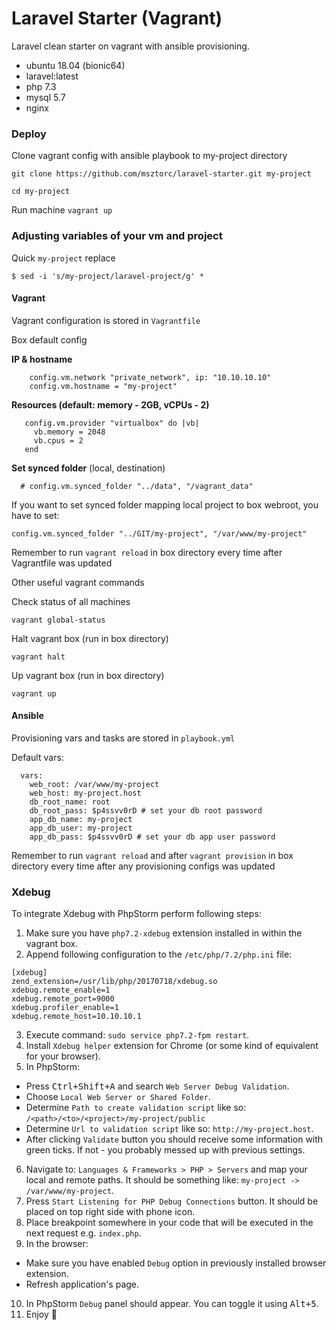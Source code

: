 # Laravel Starter (Vagrant)
Laravel clean starter on vagrant with ansible provisioning.

- ubuntu 18.04 (bionic64)
- laravel:latest
- php 7.3
- mysql 5.7
- nginx

### Deploy

Clone vagrant config with ansible playbook to my-project directory

``git clone https://github.com/msztorc/laravel-starter.git my-project``

``cd my-project``

Run machine
``vagrant up``

### Adjusting variables of your vm and project

Quick ```my-project``` replace

``$ sed -i 's/my-project/laravel-project/g' *``

#### Vagrant

Vagrant configuration is stored in `Vagrantfile`

Box default config

__IP & hostname__
```
    config.vm.network "private_network", ip: "10.10.10.10"
    config.vm.hostname = "my-project"
```

__Resources (default: memory - 2GB, vCPUs - 2)__
```
   config.vm.provider "virtualbox" do |vb|
     vb.memory = 2048
     vb.cpus = 2
   end
```

__Set synced folder__ (local, destination)
```
  # config.vm.synced_folder "../data", "/vagrant_data"
```

If you want to set synced folder mapping local project to box webroot, you have to set:
```
config.vm.synced_folder "../GIT/my-project", "/var/www/my-project"
```

Remember to run `vagrant reload` in box directory every time after Vagrantfile was updated

Other useful vagrant commands

Check status of all machines

``vagrant global-status``

Halt vagrant box (run in box directory)

``vagrant halt``

Up vagrant box (run in box directory)

``vagrant up``

#### Ansible

Provisioning vars and tasks are stored in `playbook.yml`

Default vars:

```
  vars:
    web_root: /var/www/my-project
    web_host: my-project.host
    db_root_name: root
    db_root_pass: $p4ssvv0rD # set your db root password
    app_db_name: my-project
    app_db_user: my-project
    app_db_pass: $p4ssvv0rD # set your db app user password
```
Remember to run `vagrant reload` and after `vagrant provision` in box directory every time after any provisioning configs was updated

### Xdebug

To integrate Xdebug with PhpStorm perform following steps:

1. Make sure you have ``php7.2-xdebug`` extension installed in within the vagrant box.
2. Append following configuration to the ``/etc/php/7.2/php.ini`` file:
```
[xdebug]
zend_extension=/usr/lib/php/20170718/xdebug.so
xdebug.remote_enable=1
xdebug.remote_port=9000
xdebug.profiler_enable=1
xdebug.remote_host=10.10.10.1
```
3. Execute command: ``sudo service php7.2-fpm restart``.
4. Install ``Xdebug helper`` extension for Chrome (or some kind of equivalent for your browser).
5. In PhpStorm:
 * Press <kbd>Ctrl+Shift+A</kbd> and search ``Web Server Debug Validation``. 
 * Choose ``Local Web Server or Shared Folder``.
 * Determine ``Path to create validation script`` like so: ``/<path>/<to>/<project>/my-project/public``
 * Determine ``Url to validation script`` like so: ``http://my-project.host``.
 * After clicking ``Validate`` button you should receive some information with green ticks. If not - you probably messed up with previous settings.
6. Navigate to: ``Languages & Frameworks > PHP > Servers`` and map your local and remote paths. It should be something like: ``my-project -> /var/www/my-project``.
7. Press ``Start Listening for PHP Debug Connections`` button. It should be placed on top right side with phone icon.
8. Place breakpoint somewhere in your code that will be executed in the next request e.g. ``index.php``.
9. In the browser:
 * Make sure you have enabled ``Debug`` option in previously installed browser extension.
 * Refresh application's page.
10. In PhpStorm ``Debug`` panel should appear. You can toggle it using <kbd>Alt+5</kbd>.
11. Enjoy :metal:
